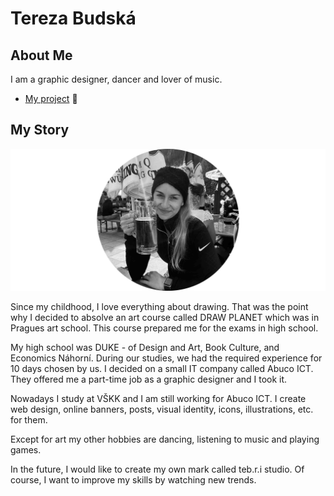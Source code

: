 # Tereza Budská

## About Me

I am a graphic designer, dancer and lover of music.

- [My project](case-study.md) 🌸

## My Story

![Alt text description.](me.jpg)

Since my childhood, I love everything about drawing. That was the point why I decided to absolve an art course called DRAW PLANET which was in Pragues art school. This course prepared me for the exams in high school.

My high school was DUKE - of Design and Art, Book Culture, and Economics Náhorní.
During our studies, we had the required experience for 10 days chosen by us. I decided on a small IT company called Abuco ICT. They offered me a part-time job as a graphic designer and I took it. 

Nowadays I study at VŠKK and I am still working for Abuco ICT. I create web design, online banners, posts, visual identity, icons, illustrations, etc. for them.

Except for art my other hobbies are dancing, listening to music and playing games.

In the future, I would like to create my own mark called teb.r.i studio. Of course, I want to improve my skills by watching new trends.
